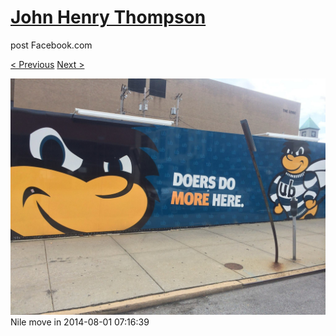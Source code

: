 # [John Henry Thompson](../README.md)
post Facebook.com

[< Previous](2014-08-01-5.md) [Next >](2014-08-01-7.md)

[![](../media/2014-08-01/Nile-move-in-5.jpg)](../README.md)
Nile move in
2014-08-01 07:16:39